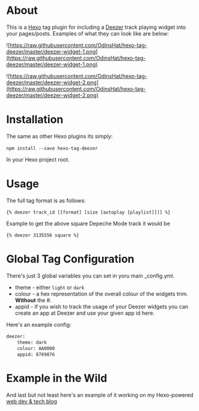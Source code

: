 # About

This is a [Hexo](https://hexo.io) tag plugin for including a [Deezer](http://www.deezer.com) track playing widget into your pages/posts. Examples of what they can look like are below:

![https://raw.githubusercontent.com/OdinsHat/hexo-tag-deezer/master/deezer-widget-1.png](https://raw.githubusercontent.com/OdinsHat/hexo-tag-deezer/master/deezer-widget-1.png)

![https://raw.githubusercontent.com/OdinsHat/hexo-tag-deezer/master/deezer-widget-2.png](https://raw.githubusercontent.com/OdinsHat/hexo-tag-deezer/master/deezer-widget-2.png)

# Installation
The same as other Hexo plugins its simply:

```npm install --save hexo-tag-deezer```

In your Hexo project root.

# Usage

The full tag format is as follows:

```
{% deezer track_id [[format] [size [autoplay [playlist]]]] %}
```

Example to get the above square Depeche Mode track it would be 

```
{% deezer 3135556 square %}
```

# Global Tag Configuration

There's just 3 global variables you can set in yoru main _config.yml.

* theme - either `light` or `dark`
* colour - a hex representation of the overall colour of the widgets trim. **Without** the #.
* appid - if you wish to track the usage of your Deezer widgets you can create an app at Deezer and use your given app id here.

Here's an example config:

```
deezer:
    theme: dark
    colour: AA0000
    appid: 8769876
```

# Example in the Wild
And last but not least here's an example of it working on my Hexo-powered [web dev & tech blog](http://www.dougbromley.com/2015/07/Hexo-Deezer-Tag-Plugin/)